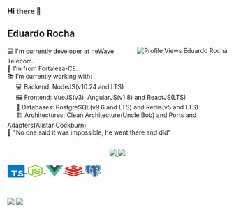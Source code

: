 ### Hi there 👋
## Eduardo Rocha
<img align="right" alt="Profile Views Eduardo Rocha" src="https://komarev.com/ghpvc/?username=rochaeduardo997&color=e05d44" />

:computer: I'm currently developer at neWave Telecom.<br/>
:house_with_garden: I’m from Fortaleza-CE.<br/>
:books: I’m currently working with:</br>
&nbsp;&nbsp;&nbsp;&nbsp;&nbsp;:computer: Backend: NodeJS(v10.24 and LTS)<br/>
&nbsp;&nbsp;&nbsp;&nbsp;&nbsp;:framed_picture: Frontend: VueJS(v3), AngularJS(v1.8) and ReactJS(LTS)<br/>
&nbsp;&nbsp;&nbsp;&nbsp;&nbsp;:floppy_disk: Databases: PostgreSQL(v9.6 and LTS) and Redis(v5 and LTS)<br/>
&nbsp;&nbsp;&nbsp;&nbsp;&nbsp;:building_construction: Architectures: Clean Architecture(Uncle Bob) and Ports and Adapters(Alistar Cockburn)<br/>
:monocle_face: "No one said it was impossible, he went there and did"

  ##
  
<div align="center">
  <a href="https://github.com/rochaeduardo997">
  <img height="180em" src="https://github-readme-stats.vercel.app/api?username=rochaeduardo997&show_icons=true&theme=monokai&include_all_commits=true&count_private=true"/>
  <img height="180em" src="https://github-readme-stats.vercel.app/api/top-langs/?username=rochaeduardo997&layout=compact&langs_count=7&theme=monokai"/>
</div>
  
<div style="display: inline_block">
  <br />
  <img align="center" height="30" width="40" src="https://github.com/devicons/devicon/blob/master/icons/typescript/typescript-plain.svg">

  <img align="center" height="30" width="40" src="https://github.com/devicons/devicon/blob/master/icons/nodejs/nodejs-plain.svg">
  <img align="center" height="30" width="40" src="https://github.com/devicons/devicon/blob/master/icons/vuejs/vuejs-original.svg">

  <img align="center" height="30" width="40" src="https://github.com/devicons/devicon/blob/master/icons/redis/redis-plain.svg">
  <img align="center" height="30" width="40" src="https://github.com/devicons/devicon/blob/master/icons/postgresql/postgresql-plain.svg">
</div>
  
  ##
 <br/>
<div> 
  <a href="https://www.linkedin.com/in/carlos-eduardo-rocha-lima-70ba3a214/" target="_blank"><img src="https://img.shields.io/badge/-LinkedIn-%230077B5?style=for-the-badge&logo=linkedin&logoColor=white" target="_blank"></a>
  <a href="https://gitlab.com/rochaeduardo997/" target="_blank"><img src="https://img.shields.io/badge/GitLab-330F63?style=for-the-badge&logo=gitlab&logoColor=white" target="_blank"></a>
</div>
